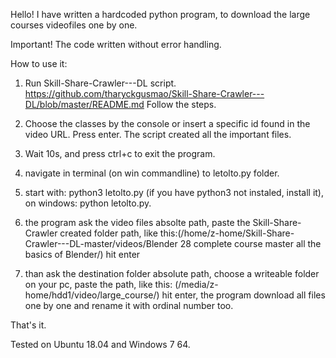 Hello!
I have written a hardcoded python program, to download the large courses videofiles one by one.

Important! The code written without error handling.

How to use it:

1. Run Skill-Share-Crawler---DL script.
https://github.com/tharyckgusmao/Skill-Share-Crawler---DL/blob/master/README.md
Follow the steps.

2. Choose the classes by the console or insert a specific id found in the video URL. Press enter.
The script created all the important files.

3. Wait 10s, and press ctrl+c to exit the program. 

4. navigate in terminal (on win commandline) to letolto.py folder.

5. start with: python3 letolto.py (if you have python3 not instaled, install it), on windows: python letolto.py.

6. the program ask the video files absolte path, paste the Skill-Share-Crawler created folder path, like this:(/home/z-home/Skill-Share-Crawler---DL-master/videos/Blender 28 complete course master all the basics of Blender/)
hit enter

7. than ask the destination folder absolute path, choose a writeable folder on your pc, paste the path, like this: (/media/z-home/hdd1/video/large_course/)
hit enter, the program download all files one by one and rename it with ordinal number too.

That's it.

Tested on Ubuntu 18.04 and Windows 7 64.

